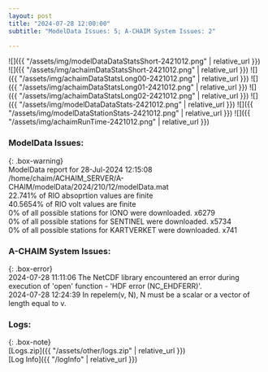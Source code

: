 ```yaml
---
layout: post
title: "2024-07-28 12:00:00"
subtitle: "ModelData Issues: 5; A-CHAIM System Issues: 2"

---
```


![]({{ "/assets/img/modelDataDataStatsShort-2421012.png" | relative_url }})
![]({{ "/assets/img/achaimDataStatsShort-2421012.png" | relative_url }})
![]({{ "/assets/img/achaimDataStatsLong00-2421012.png" | relative_url }})
![]({{ "/assets/img/achaimDataStatsLong01-2421012.png" | relative_url }})
![]({{ "/assets/img/achaimDataStatsLong02-2421012.png" | relative_url }})
![]({{ "/assets/img/modelDataDataStats-2421012.png" | relative_url }})
![]({{ "/assets/img/modelDataStationStats-2421012.png" | relative_url }})
![]({{ "/assets/img/achaimRunTime-2421012.png" | relative_url }})


### ModelData Issues:  
  
{: .box-warning}  
 ModelData report for 28-Jul-2024 12:15:08   
 /home/chaim/ACHAIM_SERVER/A-CHAIM/modelData/2024/210/12/modelData.mat   
 22.741% of RIO absoprtion values are finite   
 40.5654% of RIO volt values are finite   
 0% of all possible stations for IONO were downloaded. x6279   
 0% of all possible stations for SENTINEL were downloaded. x5734   
 0% of all possible stations for KARTVERKET were downloaded. x741   
  
### A-CHAIM System Issues:  
  
{: .box-error}  
2024-07-28 11:11:06 The NetCDF library encountered an error during execution of 'open' function - 'HDF error (NC_EHDFERR)'.  
2024-07-28 12:24:39 In repelem(v, N), N must be a scalar or a vector of length equal to v.  

### Logs:  
  
{: .box-note}  
[Logs.zip]({{ "/assets/other/logs.zip" | relative_url }})  
[Log Info]({{ "/logInfo" | relative_url }})  
